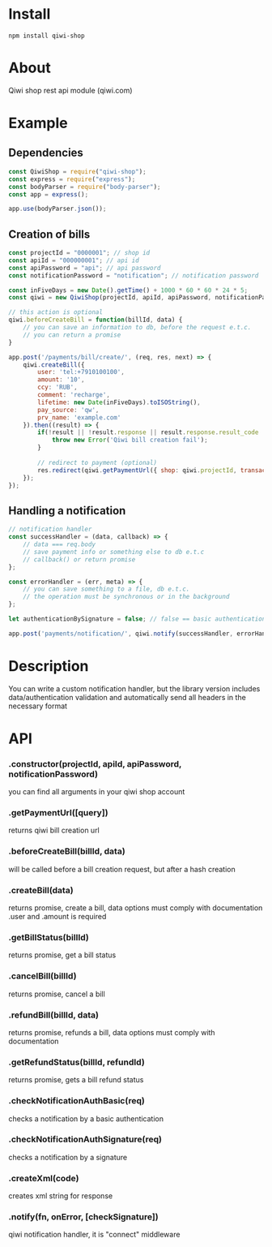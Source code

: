 # Install  
`npm install qiwi-shop`  

# About  
Qiwi shop rest api module (qiwi.com)  

# Example  
## Dependencies

```js
const QiwiShop = require("qiwi-shop");
const express = require("express");
const bodyParser = require("body-parser");
const app = express();

app.use(bodyParser.json());
```

## Creation of bills

```js
const projectId = "0000001"; // shop id
const apiId = "000000001"; // api id
const apiPassword = "api"; // api password
const notificationPassword = "notification"; // notification password

const inFiveDays = new Date().getTime() + 1000 * 60 * 60 * 24 * 5;
const qiwi = new QiwiShop(projectId, apiId, apiPassword, notificationPassword);

// this action is optional
qiwi.beforeCreateBill = function(billId, data) {
    // you can save an information to db, before the request e.t.c.
    // you can return a promise
}

app.post('/payments/bill/create/', (req, res, next) => {    
    qiwi.createBill({
        user: 'tel:+7910100100',
        amount: '10',
        ccy: 'RUB', 
        comment: 'recharge',
        lifetime: new Date(inFiveDays).toISOString(),
        pay_source: 'qw',
        prv_name: 'example.com' 
    }).then((result) => {
        if(!result || !result.response || result.response.result_code != 0) {
            throw new Error('Qiwi bill creation fail');
        }
        
        // redirect to payment (optional)
        res.redirect(qiwi.getPaymentUrl({ shop: qiwi.projectId, transaction: result.response.bill.bill_id }));
    });
});
```

## Handling a notification

```js
// notification handler 
const successHandler = (data, callback) => {
    // data === req.body    
    // save payment info or something else to db e.t.c    
    // callback() or return promise
};

const errorHandler = (err, meta) => {
    // you can save something to a file, db e.t.c.
    // the operation must be synchronous or in the background 
};

let authenticationBySignature = false; // false == basic authentication

app.post('payments/notification/', qiwi.notify(successHandler, errorHandler, authenticationBySignature));

```

# Description  
You can write a custom notification handler, but the library version includes data/authentication validation and automatically send all headers in the necessary format

# API  
### .constructor(projectId, apiId, apiPassword, notificationPassword)  
you can find all arguments in your qiwi shop account  

### .getPaymentUrl([query])  
returns qiwi bill creation url

### .beforeCreateBill(billId, data)  
will be called before a bill creation request, but after a hash creation

### .createBill(data)  
returns promise, create a bill, data options must comply with documentation  
.user and .amount is required

### .getBillStatus(billId)  
returns promise, get a bill status

### .cancelBill(billId)  
returns promise, cancel a bill

### .refundBill(billId, data)  
returns promise, refunds a bill,  data options must comply with documentation

### .getRefundStatus(billId, refundId)  
returns promise, gets a bill refund status

### .checkNotificationAuthBasic(req)  
checks a notification by a basic authentication

### .checkNotificationAuthSignature(req)  
checks a notification by a signature

### .createXml(code)  
creates xml string for response

### .notify(fn, onError, [checkSignature])  
qiwi notification handler, it is "connect" middleware



